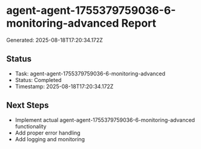 # agent-agent-1755379759036-6-monitoring-advanced Report

Generated: 2025-08-18T17:20:34.172Z

## Status
- Task: agent-agent-1755379759036-6-monitoring-advanced
- Status: Completed
- Timestamp: 2025-08-18T17:20:34.172Z

## Next Steps
- Implement actual agent-agent-1755379759036-6-monitoring-advanced functionality
- Add proper error handling
- Add logging and monitoring
